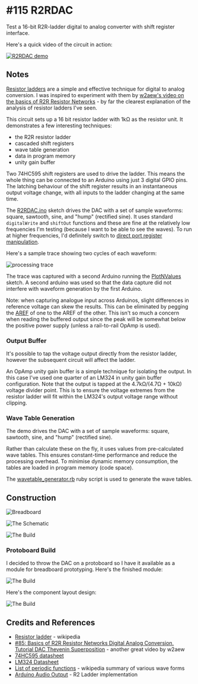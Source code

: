 # #115 R2RDAC

Test a 16-bit R2R-ladder digital to analog converter with shift register interface.

Here's a quick video of the circuit in action:

[![R2RDAC demo](https://img.youtube.com/vi/7upWKor84-4/0.jpg)](https://www.youtube.com/watch?v=7upWKor84-4)


## Notes

[Resistor ladders](https://en.wikipedia.org/wiki/Resistor_ladder) are a simple and effective technique
for digital to analog conversion. I was inspired to experiment with them by
[w2aew's video on the basics of R2R Resistor Networks](https://www.youtube.com/watch?v=AulX1OM7RwE) - by far
the clearest explanation of the analysis of resistor ladders I've seen.

This circuit sets up a 16 bit resistor ladder with 1kΩ as the resistor unit. It demonstrates a few interesting techniques:
* the R2R resistor ladder
* cascaded shift registers
* wave table generation
* data in program memory
* unity gain buffer

Two 74HC595 shift registers are used to drive the ladder. This means the whole thing can be connected
to an Arduino using just 3 digital GPIO pins. The latching behaviour of the shift register results in
an instantaneous output voltage change, with all inputs to the ladder changing at the same time.

The [R2RDAC.ino](./R2RDAC.ino) sketch drives the DAC with a set of sample waveforms: square, sawtooth, sine, and "hump" (rectified sine). It uses standard `digitalWrite` and `shiftOut` functions and these are fine at the
relatively low frequencies I'm testing (because I want to be able to see the waves).
To run at higher frequencies, I'd definitely switch to [direct port register manipulation](https://www.arduino.cc/en/Reference/PortManipulation).

Here's a sample trace showing two cycles of each waveform:

![processing trace](./assets/processing_trace.png?raw=true)

The trace was captured with a second Arduino running the [PlotNValues](..//PlotNValues) sketch.
A second arduino was used so that the data capture did not interfere with waveform generation
by the first Arduino.

Note: when capturing analogue input across Arduinos, slight differences in reference voltage
can skew the results. This can be eliminated by pegging the
[AREF](https://www.arduino.cc/en/Reference/AnalogReference) of one to the AREF of the other.
This isn't so much a concern when reading the buffered output since the peak will
be somewhat below the positive power supply (unless a rail-to-rail OpAmp is used).

### Output Buffer

It's possible to tap the voltage output directly from the resistor ladder, however the subsequent circuit will affect the ladder.

An OpAmp unity gain buffer is a simple technique for isolating the output.
In this case I've used one quarter of an LM324 in unity gain buffer configuration.
Note that the output is tapped at the 4.7kΩ/(4.7Ω + 10kΩ) voltage divider point.
This is to ensure the voltage extremes from the resistor ladder will fit within the LM324's
output voltage range without clipping.

### Wave Table Generation

The demo drives the DAC with a set of sample waveforms: square, sawtooth, sine, and "hump" (rectified sine).

Rather than calculate these on the fly, it uses values from pre-calculated wave tables.
This ensures constant-time performance and reduce the processing overhead.
To minimise dynamic memory consumption, the tables are loaded in program memory (code space).

The [wavetable_generator.rb](./wavetable_generator.rb) ruby script is used to generate the wave tables.


## Construction

![Breadboard](./assets/R2RDAC_bb.jpg?raw=true)

![The Schematic](./assets/R2RDAC_schematic.jpg?raw=true)

![The Build](./assets/R2RDAC_build.jpg?raw=true)

### Protoboard Build

I decided to throw the DAC on a protoboard so I have it available as a module
for breadboard prototyping. Here's the finished module:

![The Build](./assets/R2RDAC_protoboard.jpg?raw=true)

Here's the component layout design:

![The Build](./assets/R2RDAC_protoboard_layout.jpg?raw=true)

## Credits and References
* [Resistor ladder](https://en.wikipedia.org/wiki/Resistor_ladder) - wikipedia
* [#85: Basics of R2R Resistor Networks Digital Analog Conversion, Tutorial DAC Thevenin Superposition](https://www.youtube.com/watch?v=AulX1OM7RwE) - another great video by w2aew
* [74HC595 datasheet](https://www.futurlec.com/74HC/74HC595.shtml)
* [LM324 Datasheet](https://www.futurlec.com/Linear/LM324N.shtml)
* [List of periodic functions](https://en.wikipedia.org/wiki/List_of_periodic_functions) - wikipedia summary of various wave forms
* [Arduino Audio Output](https://www.instructables.com/id/Arduino-Audio-Output/?ALLSTEPS) - R2 Ladder implementation

